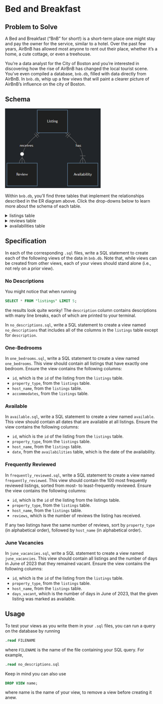 # Bed and Breakfast
## Problem to Solve
A Bed and Breakfast (“BnB” for short!) is a short-term place one might stay and pay the owner for the service, similar to a hotel. Over the past few years, AirBnB has allowed most anyone to rent out their place, whether it’s a home, a cute cottage, or even a treehouse.

You’re a data analyst for the City of Boston and you’re interested in discovering how the rise of AirBnB has changed the local tourist scene. You’ve even compiled a database, `bnb.db`, filled with data directly from AirBnB. In `bnb.db`, whip up a few views that will paint a clearer picture of AirBnB’s influence on the city of Boston.

## Schema
![Schema](image.png)

Within `bnb.db`, you’ll find three tables that implement the relationships described in the ER diagram above. Click the drop-downs below to learn more about the schema of each table.

<details>
<summary>listings table</summary>
  
The `listings` table contains the following columns:

- `id`, which is the ID of the listing.
- `property_type`, which is the type of the listing (e.g., “Entire `rental` unit”, “Private room in rental unit”, etc.).
- `host_name`, which is the AirBnB username of the listing’s host.
- `accommodates`, which is the listing’s maximum number of occupants.
- `bedrooms`, which is the listing’s number of bedrooms.
- `description`, which is the description of the listing on AirBnB.
</details>

<details>
<summary>reviews table</summary>
  
The `reviews` table contains the following columns:

- `id`, which is the ID of the review.
- `listing_id`, which is the ID of the listing which received the review.
- `date`, which is the date the review was posted.
- `reviewer_name`, which is the AirBnB username of the reviewer.
- `comments`, which is the content of the review.
</details>

<details>
<summary>availabilities table</summary>
  
The `availabilities` table contains the following columns:

- `id`, which is the id of the availability.
- `listing_id`, which is the listing ID associated with the availability.
- `date`, which is the date of the availability.
- `available`, which is whether the date is still available to be booked (TRUE or FALSE).
- `price`, which is the price of staying on the given date.
</details>

## Specification
In each of the corresponding `.sql` files, write a SQL statement to create each of the following views of the data in `bnb.db`. Note that, while views can be created from other views, each of your views should stand alone (i.e., not rely on a prior view).

### No Descriptions
You might notice that when running

```sql
SELECT * FROM "listings" LIMIT 5;
```

the results look quite wonky! The `description` column contains descriptions with many line breaks, each of which are printed to your terminal.

In `no_descriptions.sql`, write a SQL statement to create a view named `no_descriptions` that includes all of the columns in the `listings` table except for `description`.

### One-Bedrooms
In `one_bedrooms.sql`, write a SQL statement to create a view named `one_bedrooms`. This view should contain all listings that have exactly one bedroom. Ensure the view contains the following columns:

- `id`, which is the `id` of the listing from the `listings` table.
- `property_type`, from the `listings` table.
- `host_name`, from the `listings` table.
- `accommodates`, from the `listings` table.

### Available
In `available.sql`, write a SQL statement to create a view named `available`. This view should contain all dates that are available at all listings. Ensure the view contains the following columns:

- `id`, which is the `id` of the listing from the `listings` table.
- `property_type`, from the `listings` table.
- `host_name`, from the `listings` table.
- `date`, from the `availabilities` table, which is the date of the availability.

### Frequently Reviewed
In `frequently_reviewed.sql`, write a SQL statement to create a view named `frequently_reviewed`. This view should contain the 100 most frequently reviewed listings, sorted from most- to least-frequently reviewed. Ensure the view contains the following columns:

- `id`, which is the `id` of the listing from the listings table.
- `property_type`, from the `listings` table.
- `host_name`, from the `listings` table.
- `reviews`, which is the number of reviews the listing has received.

If any two listings have the same number of reviews, sort by `property_type` (in alphabetical order), followed by `host_name` (in alphabetical order).

### June Vacancies
In `june_vacancies.sql`, write a SQL statement to create a view named `june_vacancies`. This view should contain all listings and the number of days in June of 2023 that they remained vacant. Ensure the view contains the following columns:

- `id`, which is the `id` of the listing from the `listings` table.
- `property_type`, from the `listings` table.
- `host_name`, from the `listings` table.
- `days_vacant`, which is the number of days in June of 2023, that the given listing was marked as available.

## Usage
To test your views as you write them in your `.sql` files, you can run a query on the database by running

```sql
.read FILENAME
```

where `FILENAME` is the name of the file containing your SQL query. For example,

```sql
.read no_descriptions.sql
```

Keep in mind you can also use

```sql
DROP VIEW name;
````

where name is the name of your view, to remove a view before creating it anew.
